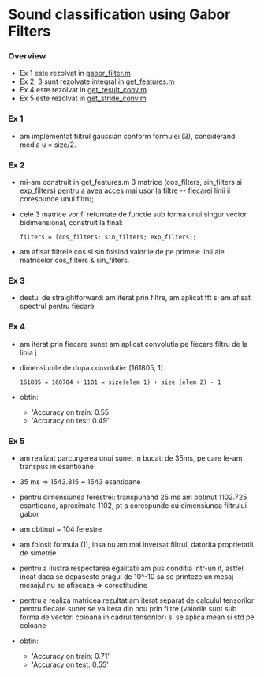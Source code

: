 # Sound classification using Gabor Filters

### Overview
- Ex 1 este rezolvat in [gabor_filter.m](gabor_filter.m)
- Ex 2, 3 sunt rezolvate integral in [get_features.m](get_features.m)
- Ex 4 este rezolvat in [get_result_conv.m](get_result_conv.m)
- Ex 5 este rezolvat in [get_stride_conv.m](get_stride_conv.m)

### Ex 1
- am implementat filtrul gaussian conform formulei (3), considerand media u = size/2.

### Ex 2
- mi-am construit in get_features.m 3 matrice (cos_filters, sin_filters si exp_filters) pentru a avea acces mai usor la filtre -- fiecarei linii ii corespunde unui filtru;
- cele 3 matrice vor fi returnate de functie sub forma unui singur vector bidimensional, construit la final:

	`filters = [cos_filters; sin_filters; exp_filters];`

- am afisat filtrele cos si sin folsind valorile de pe primele linii ale matricelor cos_filters & sin_filters.

### Ex 3
- destul de straightforward: am iterat prin filtre, am aplicat fft si am afisat spectrul pentru fiecare 
	
### Ex 4
- am iterat prin fiecare sunet am aplicat convolutia pe fiecare filtru de la linia j
- dimensiunile de dupa convolutie: [161805, 1] 

	`161805 = 160704 + 1101 = size(elem 1) + size (elem 2) - 1`

- obtin: 
	- 'Accuracy on train: 0.55'
	- 'Accuracy on test: 0.49'

### Ex 5
- am realizat parcurgerea unui sunet in bucati de 35ms, pe care le-am transpus in esantioane 
- 35 ms => 1543.815 ~ 1543 esantioane

- pentru dimensiunea ferestrei: transpunand 25 ms am obtinut 1102.725 esantioane, aproximate 1102, pt a corespunde cu dimensiunea filtrului gabor
- am obtinut ~ 104 ferestre 
- am folosit formula (1), insa nu am mai inversat filtrul, datorita proprietatii de simetrie
- pentru a ilustra respectarea egalitatii am pus conditia intr-un if, astfel incat daca se depaseste pragul de 10^-10 sa se printeze un mesaj -- mesajul nu se afiseaza => corectitudine
- pentru a realiza matricea rezultat am iterat separat de calculul tensorilor: pentru fiecare sunet se va itera din nou prin filtre (valorile sunt sub forma de vectori coloana in cadrul tensorilor) si se aplica mean si std pe coloane 	

- obtin: 
	- 'Accuracy on train: 0.71'
	- 'Accuracy on test: 0.55'

